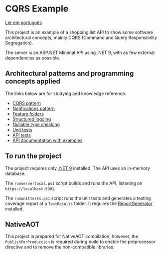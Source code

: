 # CQRS Example

[Ler em português](README_pt.md)

This project is an example of a shopping list API to show some software architectural concepts, mainly CQRS (Command and Query Responsibility Segregation).

The server is an ASP.NET Minimal API using .NET 9, with as few external dependencies as possible.

## Architectural patterns and programming concepts applied

The links below are for studying and knowledge reference.

* [CQRS pattern](https://docs.microsoft.com/en-us/azure/architecture/patterns/cqrs)
* [Notifications pattern](https://martinfowler.com/articles/replaceThrowWithNotification.html)
* [Feature folders](http://www.kamilgrzybek.com/design/feature-folders/)
* [Structured logging](https://messagetemplates.org/)
* [Nullable type checking](https://docs.microsoft.com/en-us/dotnet/csharp/nullable-references)
* [Unit tests](https://softwaretestingfundamentals.com/unit-testing/)
* [API tests](https://pororoca.io/docs/automated-tests)
* [API documentation with examples](https://guides.scalar.com/scalar/scalar-api-references/net-integration)

## To run the project

The project requires only [.NET 9](https://dotnet.microsoft.com/) installed. The API uses an in-memory database.

The `runserverlocal.ps1` script builds and runs the API, listening on `https://localhost:5001`.

The `rununittests.ps1` script runs the unit tests and generates a testing coverage report at a `TestResults` folder. It requires the [ReportGenerator](https://github.com/danielpalme/ReportGenerator) installed.

## NativeAOT

This project is prepared for NativeAOT compilation, however, the `PublishForProduction` is required during build to enable the preprocessor directive and to remove the non-compatible libraries.
